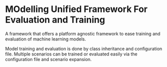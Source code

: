 # MOdelling Unified Framework For Evaluation and Training

A framework that offers a platform agnostic framework to ease training and evaluation of machine learning models.

Model training and evaluation is done by class inheritance and configuration file.
Multiple scenarios can be trained or evaluated easily via the configuration file and scenario expansion.

